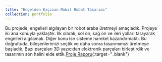 ```yaml
---
title: "Engelden Kaçınan Mobil Robot Tasarımı"
collection: portfolio
---
```


Bu projede, engelleri algılayan bir robot araba üretmeyi amaçladık. Projeye iki ana konuyla yaklaştık. İlk olarak, sol ön, sağ ön ve ileri yolları tarayarak engelleri algılamak. Diğer konu ise sisteme hareket kazandırmaktı. Bu doğrultuda, bileşenlerimizi seçtik ve daha sonra tasarımımızı üretmeye başladık. Bazı parçaları 3D yazıcıdan eloktronik parçaları birleştirdik ve tasarımın son halini elde ettik.[Proje Raporu](/files/Lab_Assignment3.pdf){:target="_blank"}
